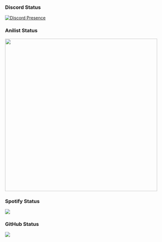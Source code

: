 ### Discord Status
[![Discord Presence](https://lanyard.kyrie25.me/api/1212410110307999764)](https://discord.com/users/1212410110307999764)

### Anilist Status
<img src="https://img.anili.st/user/6670746" width="500">

### Spotify Status
![](https://spotify-github-profile.vercel.app/api/view?uid=31d76ptpo5wxjtdpfgp5pnzkcxna)

### GitHub Status
![](http://github-profile-summary-cards.vercel.app/api/cards/stats?username=rucykun&theme=2077)
